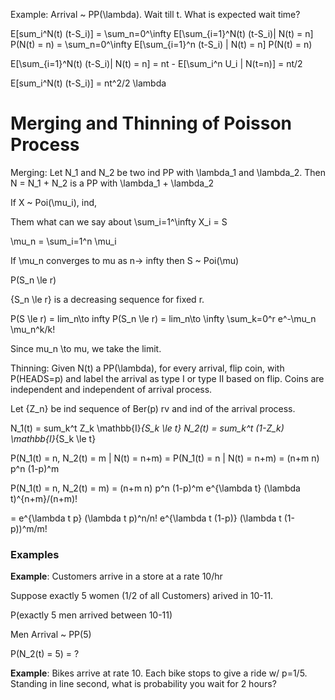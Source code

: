 Example: Arrival ~ PP(\lambda). Wait till t. What is expected wait time?

E[sum_i^N(t) (t-S_i)] = \sum_n=0^\infty E[\sum_{i=1}^N(t) (t-S_i)| N(t) = n] P(N(t) = n)
    = \sum_n=0^\infty E[\sum_{i=1}^n (t-S_i) | N(t) = n] P(N(t) = n)
    
E[\sum_{i=1}^N(t) (t-S_i)| N(t) = n] = nt - E[\sum_i^n U_i | N(t=n)] = nt/2

E[sum_i^N(t) (t-S_i)] = nt^2/2 \lambda

# Merging and Thinning of Poisson Process

Merging: Let N_1 and N_2 be two ind PP with \lambda_1 and \lambda_2. Then N = N_1 + N_2 is a PP with \lambda_1 + \lambda_2

If X ~ Poi(\mu_i), ind, 

Them what can we say about \sum_i=1^\infty X_i = S

\mu_n = \sum_i=1^n \mu_i

If \mu_n converges to mu as n-> infty then S ~ Poi(\mu)

P(S_n \le r)

{S_n \le r} is a decreasing sequence for fixed r.

P(S \le r) = lim_n\to infty P(S_n \le r) = lim_n\to \infty \sum_k=0^r e^-\mu_n \mu_n^k/k!

Since mu_n \to mu, we take the limit.

Thinning: Given N(t) a PP(\lambda), for every arrival, flip coin, with P(HEADS=p) and label the arrival as type I or type II based on flip. Coins are independent and independent of arrival process. 

Let {Z_n} be ind sequence of Ber(p) rv and ind of the arrival process.

N_1(t) = sum_k^t Z_k \mathbb{I}_{S_k \le t}
N_2(t) = sum_k^t (1-Z_k) \mathbb{I}_{S_k \le t}

P(N_1(t) = n, N_2(t) = m | N(t) = n+m) = P(N_1(t) = n | N(t) = n+m) = (n+m n) p^n (1-p)^m

P(N_1(t) = n, N_2(t) = m) = (n+m n) p^n (1-p)^m e^{\lambda t} (\lambda t)^{n+m}/(n+m)!

= e^{\lambda t p} (\lambda t p)^n/n! e^{\lambda t (1-p)} (\lambda t (1-p))^m/m!

### Examples 

**Example**: Customers arrive in a store at a rate 10/hr

Suppose exactly 5 women (1/2 of all Customers) arived in 10-11.

P(exactly 5 men arrived between 10-11)

Men Arrival ~ PP(5)

P(N_2(t) = 5) = ?

**Example**: Bikes arrive at rate 10. Each bike stops to give a ride w/ p=1/5. Standing in line second, what is probability you wait for 2 hours?



